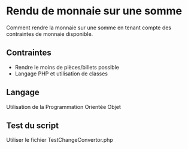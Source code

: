 Rendu de monnaie sur une somme
=============
Comment rendre la monnaie sur une somme en tenant compte des contraintes de monnaie disponible.

## Contraintes
* Rendre le moins de pièces/billets possible
* Langage PHP et utilisation de classes

## Langage

Utilisation de la Programmation Orientée Objet

## Test du script

Utiliser le fichier TestChangeConvertor.php 